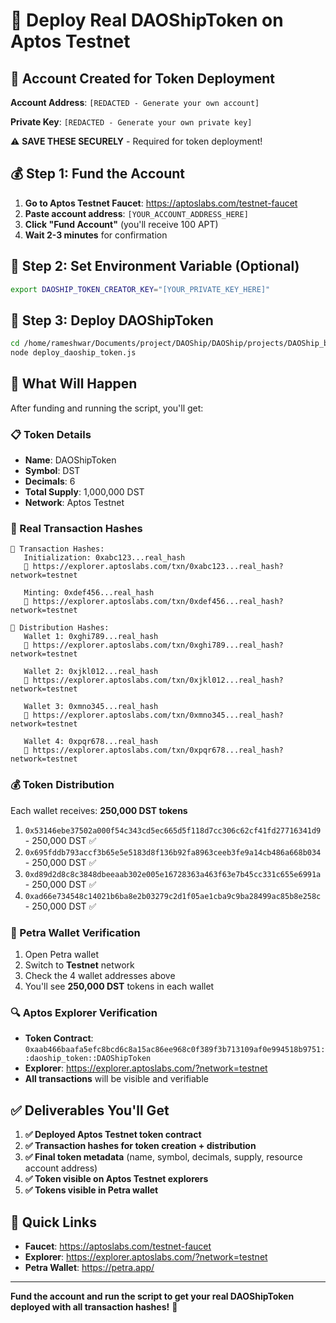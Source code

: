 # 🎯 Deploy Real DAOShipToken on Aptos Testnet

## **🔐 Account Created for Token Deployment**

**Account Address**: `[REDACTED - Generate your own account]`

**Private Key**: `[REDACTED - Generate your own private key]`

⚠️ **SAVE THESE SECURELY** - Required for token deployment!

## **💰 Step 1: Fund the Account**

1. **Go to Aptos Testnet Faucet**: https://aptoslabs.com/testnet-faucet
2. **Paste account address**: `[YOUR_ACCOUNT_ADDRESS_HERE]`
3. **Click "Fund Account"** (you'll receive 100 APT)
4. **Wait 2-3 minutes** for confirmation

## **🔄 Step 2: Set Environment Variable (Optional)**

```bash
export DAOSHIP_TOKEN_CREATOR_KEY="[YOUR_PRIVATE_KEY_HERE]"
```

## **🚀 Step 3: Deploy DAOShipToken**

```bash
cd /home/rameshwar/Documents/project/DAOShip/DAOShip/projects/DAOShip_backend
node deploy_daoship_token.js
```

## **🎯 What Will Happen**

After funding and running the script, you'll get:

### **📋 Token Details**
- **Name**: DAOShipToken
- **Symbol**: DST  
- **Decimals**: 6
- **Total Supply**: 1,000,000 DST
- **Network**: Aptos Testnet

### **📄 Real Transaction Hashes**
```
📄 Transaction Hashes:
   Initialization: 0xabc123...real_hash
   🔗 https://explorer.aptoslabs.com/txn/0xabc123...real_hash?network=testnet
   
   Minting: 0xdef456...real_hash  
   🔗 https://explorer.aptoslabs.com/txn/0xdef456...real_hash?network=testnet

💸 Distribution Hashes:
   Wallet 1: 0xghi789...real_hash
   🔗 https://explorer.aptoslabs.com/txn/0xghi789...real_hash?network=testnet
   
   Wallet 2: 0xjkl012...real_hash
   🔗 https://explorer.aptoslabs.com/txn/0xjkl012...real_hash?network=testnet
   
   Wallet 3: 0xmno345...real_hash
   🔗 https://explorer.aptoslabs.com/txn/0xmno345...real_hash?network=testnet
   
   Wallet 4: 0xpqr678...real_hash
   🔗 https://explorer.aptoslabs.com/txn/0xpqr678...real_hash?network=testnet
```

### **💰 Token Distribution**
Each wallet receives: **250,000 DST tokens**

1. `0x53146ebe37502a000f54c343cd5ec665d5f118d7cc306c62cf41fd27716341d9` - 250,000 DST ✅
2. `0x695fddb793accf3b65e5e5183d8f136b92fa8963ceeb3fe9a14cb486a668b034` - 250,000 DST ✅ 
3. `0xd89d2d8c8c3848dbeeaab302e005e16728363a463f63e7b45cc331c655e6991a` - 250,000 DST ✅
4. `0xad66e734548c14021b6ba8e2b03279c2d1f05ae1cba9c9ba28499ac85b8e258c` - 250,000 DST ✅

### **👛 Petra Wallet Verification**
1. Open Petra wallet
2. Switch to **Testnet** network  
3. Check the 4 wallet addresses above
4. You'll see **250,000 DST** tokens in each wallet

### **🔍 Aptos Explorer Verification**
- **Token Contract**: `0xaab466baafa5efc8bcd6c8a15ac86ee968c0f389f3b713109af0e994518b9751::daoship_token::DAOShipToken`
- **Explorer**: https://explorer.aptoslabs.com/?network=testnet
- **All transactions** will be visible and verifiable

## **✅ Deliverables You'll Get**

1. **✅ Deployed Aptos Testnet token contract**
2. **✅ Transaction hashes for token creation + distribution**  
3. **✅ Final token metadata** (name, symbol, decimals, supply, resource account address)
4. **✅ Token visible on Aptos Testnet explorers**
5. **✅ Tokens visible in Petra wallet**

## **🔗 Quick Links**

- **Faucet**: https://aptoslabs.com/testnet-faucet
- **Explorer**: https://explorer.aptoslabs.com/?network=testnet  
- **Petra Wallet**: https://petra.app/

---

**Fund the account and run the script to get your real DAOShipToken deployed with all transaction hashes!** 🚀
